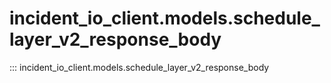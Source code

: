 # incident_io_client.models.schedule_layer_v2_response_body

::: incident_io_client.models.schedule_layer_v2_response_body
